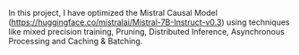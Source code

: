 In this project, I have optimized the Mistral Causal Model (https://huggingface.co/mistralai/Mistral-7B-Instruct-v0.3) using techniques like
mixed precision training, Pruning, Distributed Inference, Asynchronous Processing and Caching & Batching.
